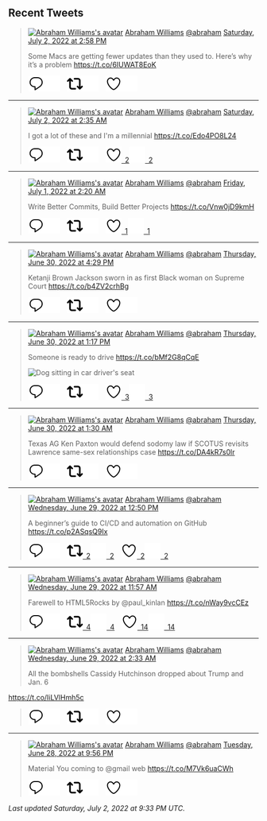 ## Recent Tweets

> [![Abraham Williams's avatar](https://pbs.twimg.com/profile_images/897079141719195648/_mvh-QJH_mini.jpg)](https://twitter.com/abraham) [Abraham Williams](https://twitter.com/abraham) [@abraham](https://twitter.com/abraham) [Saturday, July 2, 2022 at 2:58 PM](https://twitter.com/abraham/status/1543247818588037120)
>
> Some Macs are getting fewer updates than they used to. Here’s why it’s a problem https://t.co/6IUWAT8EoK
>
> [![Reply](./images/reply_light.svg#gh-light-mode-only "Reply")](https://twitter.com/intent/tweet?in_reply_to=1543247818588037120#gh-light-mode-only)[![Reply](./images/reply.svg#gh-dark-mode-only "Reply")](https://twitter.com/intent/tweet?in_reply_to=1543247818588037120#gh-dark-mode-only)&emsp;[![Retweet](./images/retweet_light.svg#gh-light-mode-only "Retweet")](https://twitter.com/intent/retweet?tweet_id=1543247818588037120#gh-light-mode-only)[![Retweet](./images/retweet.svg#gh-dark-mode-only "Retweet")](https://twitter.com/intent/retweet?tweet_id=1543247818588037120#gh-dark-mode-only)&emsp;[![Like](./images/like_light.svg#gh-light-mode-only "Like")](https://twitter.com/intent/favorite?tweet_id=1543247818588037120#gh-light-mode-only)[![Like](./images/like.svg#gh-dark-mode-only "Like")](https://twitter.com/intent/favorite?tweet_id=1543247818588037120#gh-dark-mode-only)


---

> [![Abraham Williams's avatar](https://pbs.twimg.com/profile_images/897079141719195648/_mvh-QJH_mini.jpg)](https://twitter.com/abraham) [Abraham Williams](https://twitter.com/abraham) [@abraham](https://twitter.com/abraham) [Saturday, July 2, 2022 at 2:35 AM](https://twitter.com/abraham/status/1543060764587597825)
>
> I got a lot of these and I'm a millennial https://t.co/Edo4PO8L24
>
> [![Reply](./images/reply_light.svg#gh-light-mode-only "Reply")](https://twitter.com/intent/tweet?in_reply_to=1543060764587597825#gh-light-mode-only)[![Reply](./images/reply.svg#gh-dark-mode-only "Reply")](https://twitter.com/intent/tweet?in_reply_to=1543060764587597825#gh-dark-mode-only)&emsp;[![Retweet](./images/retweet_light.svg#gh-light-mode-only "Retweet")](https://twitter.com/intent/retweet?tweet_id=1543060764587597825#gh-light-mode-only)[![Retweet](./images/retweet.svg#gh-dark-mode-only "Retweet")](https://twitter.com/intent/retweet?tweet_id=1543060764587597825#gh-dark-mode-only)&emsp;[![Like](./images/like_light.svg#gh-light-mode-only "Like")&ensp;2](https://twitter.com/intent/favorite?tweet_id=1543060764587597825#gh-light-mode-only)[![Like](./images/like.svg#gh-dark-mode-only "Like")&ensp;2](https://twitter.com/intent/favorite?tweet_id=1543060764587597825#gh-dark-mode-only)


---

> [![Abraham Williams's avatar](https://pbs.twimg.com/profile_images/897079141719195648/_mvh-QJH_mini.jpg)](https://twitter.com/abraham) [Abraham Williams](https://twitter.com/abraham) [@abraham](https://twitter.com/abraham) [Friday, July 1, 2022 at 2:20 AM](https://twitter.com/abraham/status/1542694483770462209)
>
> Write Better Commits, Build Better Projects https://t.co/Vnw0jD9kmH
>
> [![Reply](./images/reply_light.svg#gh-light-mode-only "Reply")](https://twitter.com/intent/tweet?in_reply_to=1542694483770462209#gh-light-mode-only)[![Reply](./images/reply.svg#gh-dark-mode-only "Reply")](https://twitter.com/intent/tweet?in_reply_to=1542694483770462209#gh-dark-mode-only)&emsp;[![Retweet](./images/retweet_light.svg#gh-light-mode-only "Retweet")](https://twitter.com/intent/retweet?tweet_id=1542694483770462209#gh-light-mode-only)[![Retweet](./images/retweet.svg#gh-dark-mode-only "Retweet")](https://twitter.com/intent/retweet?tweet_id=1542694483770462209#gh-dark-mode-only)&emsp;[![Like](./images/like_light.svg#gh-light-mode-only "Like")&ensp;1](https://twitter.com/intent/favorite?tweet_id=1542694483770462209#gh-light-mode-only)[![Like](./images/like.svg#gh-dark-mode-only "Like")&ensp;1](https://twitter.com/intent/favorite?tweet_id=1542694483770462209#gh-dark-mode-only)


---

> [![Abraham Williams's avatar](https://pbs.twimg.com/profile_images/897079141719195648/_mvh-QJH_mini.jpg)](https://twitter.com/abraham) [Abraham Williams](https://twitter.com/abraham) [@abraham](https://twitter.com/abraham) [Thursday, June 30, 2022 at 4:29 PM](https://twitter.com/abraham/status/1542545978200399873)
>
> Ketanji Brown Jackson sworn in as first Black woman on Supreme Court https://t.co/b4ZV2crhBg
>
> [![Reply](./images/reply_light.svg#gh-light-mode-only "Reply")](https://twitter.com/intent/tweet?in_reply_to=1542545978200399873#gh-light-mode-only)[![Reply](./images/reply.svg#gh-dark-mode-only "Reply")](https://twitter.com/intent/tweet?in_reply_to=1542545978200399873#gh-dark-mode-only)&emsp;[![Retweet](./images/retweet_light.svg#gh-light-mode-only "Retweet")](https://twitter.com/intent/retweet?tweet_id=1542545978200399873#gh-light-mode-only)[![Retweet](./images/retweet.svg#gh-dark-mode-only "Retweet")](https://twitter.com/intent/retweet?tweet_id=1542545978200399873#gh-dark-mode-only)&emsp;[![Like](./images/like_light.svg#gh-light-mode-only "Like")](https://twitter.com/intent/favorite?tweet_id=1542545978200399873#gh-light-mode-only)[![Like](./images/like.svg#gh-dark-mode-only "Like")](https://twitter.com/intent/favorite?tweet_id=1542545978200399873#gh-dark-mode-only)


---

> [![Abraham Williams's avatar](https://pbs.twimg.com/profile_images/897079141719195648/_mvh-QJH_mini.jpg)](https://twitter.com/abraham) [Abraham Williams](https://twitter.com/abraham) [@abraham](https://twitter.com/abraham) [Thursday, June 30, 2022 at 1:17 PM](https://twitter.com/abraham/status/1542497473792466944)
>
> Someone is ready to drive https://t.co/bMf2G8qCqE
>
> ![Dog sitting in car driver's seat ](https://pbs.twimg.com/media/FWgNGclX0AE-Y3N.jpg)
>
> [![Reply](./images/reply_light.svg#gh-light-mode-only "Reply")](https://twitter.com/intent/tweet?in_reply_to=1542497473792466944#gh-light-mode-only)[![Reply](./images/reply.svg#gh-dark-mode-only "Reply")](https://twitter.com/intent/tweet?in_reply_to=1542497473792466944#gh-dark-mode-only)&emsp;[![Retweet](./images/retweet_light.svg#gh-light-mode-only "Retweet")](https://twitter.com/intent/retweet?tweet_id=1542497473792466944#gh-light-mode-only)[![Retweet](./images/retweet.svg#gh-dark-mode-only "Retweet")](https://twitter.com/intent/retweet?tweet_id=1542497473792466944#gh-dark-mode-only)&emsp;[![Like](./images/like_light.svg#gh-light-mode-only "Like")&ensp;3](https://twitter.com/intent/favorite?tweet_id=1542497473792466944#gh-light-mode-only)[![Like](./images/like.svg#gh-dark-mode-only "Like")&ensp;3](https://twitter.com/intent/favorite?tweet_id=1542497473792466944#gh-dark-mode-only)


---

> [![Abraham Williams's avatar](https://pbs.twimg.com/profile_images/897079141719195648/_mvh-QJH_mini.jpg)](https://twitter.com/abraham) [Abraham Williams](https://twitter.com/abraham) [@abraham](https://twitter.com/abraham) [Thursday, June 30, 2022 at 1:30 AM](https://twitter.com/abraham/status/1542319576872017921)
>
> Texas AG Ken Paxton would defend sodomy law if SCOTUS revisits Lawrence same-sex relationships case https://t.co/DA4kR7s0lr
>
> [![Reply](./images/reply_light.svg#gh-light-mode-only "Reply")](https://twitter.com/intent/tweet?in_reply_to=1542319576872017921#gh-light-mode-only)[![Reply](./images/reply.svg#gh-dark-mode-only "Reply")](https://twitter.com/intent/tweet?in_reply_to=1542319576872017921#gh-dark-mode-only)&emsp;[![Retweet](./images/retweet_light.svg#gh-light-mode-only "Retweet")](https://twitter.com/intent/retweet?tweet_id=1542319576872017921#gh-light-mode-only)[![Retweet](./images/retweet.svg#gh-dark-mode-only "Retweet")](https://twitter.com/intent/retweet?tweet_id=1542319576872017921#gh-dark-mode-only)&emsp;[![Like](./images/like_light.svg#gh-light-mode-only "Like")](https://twitter.com/intent/favorite?tweet_id=1542319576872017921#gh-light-mode-only)[![Like](./images/like.svg#gh-dark-mode-only "Like")](https://twitter.com/intent/favorite?tweet_id=1542319576872017921#gh-dark-mode-only)


---

> [![Abraham Williams's avatar](https://pbs.twimg.com/profile_images/897079141719195648/_mvh-QJH_mini.jpg)](https://twitter.com/abraham) [Abraham Williams](https://twitter.com/abraham) [@abraham](https://twitter.com/abraham) [Wednesday, June 29, 2022 at 12:50 PM](https://twitter.com/abraham/status/1542128473656942592)
>
> A beginner’s guide to CI/CD and automation on GitHub https://t.co/p2ASqsQ9Ix
>
> [![Reply](./images/reply_light.svg#gh-light-mode-only "Reply")](https://twitter.com/intent/tweet?in_reply_to=1542128473656942592#gh-light-mode-only)[![Reply](./images/reply.svg#gh-dark-mode-only "Reply")](https://twitter.com/intent/tweet?in_reply_to=1542128473656942592#gh-dark-mode-only)&emsp;[![Retweet](./images/retweet_light.svg#gh-light-mode-only "Retweet")&ensp;2](https://twitter.com/intent/retweet?tweet_id=1542128473656942592#gh-light-mode-only)[![Retweet](./images/retweet.svg#gh-dark-mode-only "Retweet")&ensp;2](https://twitter.com/intent/retweet?tweet_id=1542128473656942592#gh-dark-mode-only)&emsp;[![Like](./images/like_light.svg#gh-light-mode-only "Like")&ensp;2](https://twitter.com/intent/favorite?tweet_id=1542128473656942592#gh-light-mode-only)[![Like](./images/like.svg#gh-dark-mode-only "Like")&ensp;2](https://twitter.com/intent/favorite?tweet_id=1542128473656942592#gh-dark-mode-only)


---

> [![Abraham Williams's avatar](https://pbs.twimg.com/profile_images/897079141719195648/_mvh-QJH_mini.jpg)](https://twitter.com/abraham) [Abraham Williams](https://twitter.com/abraham) [@abraham](https://twitter.com/abraham) [Wednesday, June 29, 2022 at 11:57 AM](https://twitter.com/abraham/status/1542115085023383553)
>
> Farewell to HTML5Rocks by @paul_kinlan https://t.co/nWay9vcCEz
>
> [![Reply](./images/reply_light.svg#gh-light-mode-only "Reply")](https://twitter.com/intent/tweet?in_reply_to=1542115085023383553#gh-light-mode-only)[![Reply](./images/reply.svg#gh-dark-mode-only "Reply")](https://twitter.com/intent/tweet?in_reply_to=1542115085023383553#gh-dark-mode-only)&emsp;[![Retweet](./images/retweet_light.svg#gh-light-mode-only "Retweet")&ensp;4](https://twitter.com/intent/retweet?tweet_id=1542115085023383553#gh-light-mode-only)[![Retweet](./images/retweet.svg#gh-dark-mode-only "Retweet")&ensp;4](https://twitter.com/intent/retweet?tweet_id=1542115085023383553#gh-dark-mode-only)&emsp;[![Like](./images/like_light.svg#gh-light-mode-only "Like")&ensp;14](https://twitter.com/intent/favorite?tweet_id=1542115085023383553#gh-light-mode-only)[![Like](./images/like.svg#gh-dark-mode-only "Like")&ensp;14](https://twitter.com/intent/favorite?tweet_id=1542115085023383553#gh-dark-mode-only)


---

> [![Abraham Williams's avatar](https://pbs.twimg.com/profile_images/897079141719195648/_mvh-QJH_mini.jpg)](https://twitter.com/abraham) [Abraham Williams](https://twitter.com/abraham) [@abraham](https://twitter.com/abraham) [Wednesday, June 29, 2022 at 2:33 AM](https://twitter.com/abraham/status/1541973101063413764)
>
> All the bombshells Cassidy Hutchinson dropped about Trump and Jan. 6

https://t.co/IiLVlHmh5c
>
> [![Reply](./images/reply_light.svg#gh-light-mode-only "Reply")](https://twitter.com/intent/tweet?in_reply_to=1541973101063413764#gh-light-mode-only)[![Reply](./images/reply.svg#gh-dark-mode-only "Reply")](https://twitter.com/intent/tweet?in_reply_to=1541973101063413764#gh-dark-mode-only)&emsp;[![Retweet](./images/retweet_light.svg#gh-light-mode-only "Retweet")](https://twitter.com/intent/retweet?tweet_id=1541973101063413764#gh-light-mode-only)[![Retweet](./images/retweet.svg#gh-dark-mode-only "Retweet")](https://twitter.com/intent/retweet?tweet_id=1541973101063413764#gh-dark-mode-only)&emsp;[![Like](./images/like_light.svg#gh-light-mode-only "Like")](https://twitter.com/intent/favorite?tweet_id=1541973101063413764#gh-light-mode-only)[![Like](./images/like.svg#gh-dark-mode-only "Like")](https://twitter.com/intent/favorite?tweet_id=1541973101063413764#gh-dark-mode-only)


---

> [![Abraham Williams's avatar](https://pbs.twimg.com/profile_images/897079141719195648/_mvh-QJH_mini.jpg)](https://twitter.com/abraham) [Abraham Williams](https://twitter.com/abraham) [@abraham](https://twitter.com/abraham) [Tuesday, June 28, 2022 at 9:56 PM](https://twitter.com/abraham/status/1541903373691125766)
>
> Material You coming to @gmail web
https://t.co/M7Vk6uaCWh
>
> [![Reply](./images/reply_light.svg#gh-light-mode-only "Reply")](https://twitter.com/intent/tweet?in_reply_to=1541903373691125766#gh-light-mode-only)[![Reply](./images/reply.svg#gh-dark-mode-only "Reply")](https://twitter.com/intent/tweet?in_reply_to=1541903373691125766#gh-dark-mode-only)&emsp;[![Retweet](./images/retweet_light.svg#gh-light-mode-only "Retweet")](https://twitter.com/intent/retweet?tweet_id=1541903373691125766#gh-light-mode-only)[![Retweet](./images/retweet.svg#gh-dark-mode-only "Retweet")](https://twitter.com/intent/retweet?tweet_id=1541903373691125766#gh-dark-mode-only)&emsp;[![Like](./images/like_light.svg#gh-light-mode-only "Like")](https://twitter.com/intent/favorite?tweet_id=1541903373691125766#gh-light-mode-only)[![Like](./images/like.svg#gh-dark-mode-only "Like")](https://twitter.com/intent/favorite?tweet_id=1541903373691125766#gh-dark-mode-only)


_Last updated Saturday, July 2, 2022 at 9:33 PM UTC._
